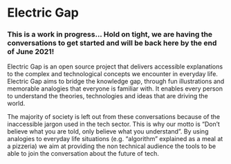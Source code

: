 # Electric Gap

### This is a work in progress... Hold on tight, we are having the conversations to get started and will be back here by the end of June 2021!

Electric Gap is an open source project that delivers accessible explanations to the complex and technological concepts we encounter in everyday life. Electric Gap aims to bridge the knowledge gap, through fun illustrations and memorable analogies that everyone is familiar with. It enables every person to understand the theories, technologies and ideas that are driving the world. 

The majority of society is left out from these conversations because of the inaccessible jargon used in the tech sector. This is why our motto is “Don’t believe what you are told, only believe what you understand”. By using analogies to everyday life situations (e.g. “algorithm” explained as a meal at a pizzeria) we aim at providing the non technical audience the tools to be able to join the conversation about the future of tech.


